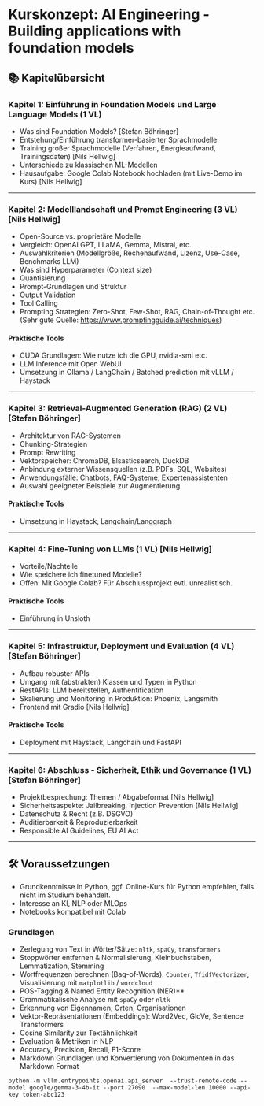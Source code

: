 # Kurskonzept: AI Engineering - Building applications with foundation models

## 📚 Kapitelübersicht

### Kapitel 1: Einführung in Foundation Models und Large Language Models (1 VL)

- Was sind Foundation Models? [Stefan Böhringer]
- Entstehung/Einführung transformer-basierter Sprachmodelle
- Training großer Sprachmodelle (Verfahren, Energieaufwand, Trainingsdaten) [Nils Hellwig]
- Unterschiede zu klassischen ML-Modellen
- Hausaufgabe: Google Colab Notebook hochladen (mit Live-Demo im Kurs) [Nils Hellwig]

---

### Kapitel 2: Modelllandschaft und Prompt Engineering (3 VL) [Nils Hellwig]

- Open-Source vs. proprietäre Modelle
- Vergleich: OpenAI GPT, LLaMA, Gemma, Mistral, etc.
- Auswahlkriterien (Modellgröße, Rechenaufwand, Lizenz, Use-Case, Benchmarks LLM)
- Was sind Hyperparameter (Context size)
- Quantisierung
- Prompt-Grundlagen und Struktur
- Output Validation
- Tool Calling
- Prompting Strategien: Zero-Shot, Few-Shot, RAG, Chain-of-Thought etc. (Sehr gute Quelle: https://www.promptingguide.ai/techniques)

#### Praktische Tools

- CUDA Grundlagen: Wie nutze ich die GPU, nvidia-smi etc.
- LLM Inference mit Open WebUI
- Umsetzung in Ollama / LangChain / Batched prediction mit vLLM / Haystack

---

### Kapitel 3: Retrieval-Augmented Generation (RAG) (2 VL) [Stefan Böhringer]

- Architektur von RAG-Systemen
- Chunking-Strategien
- Prompt Rewriting
- Vektorspeicher: ChromaDB, Elsasticsearch, DuckDB
- Anbindung externer Wissensquellen (z.B. PDFs, SQL, Websites)
- Anwendungsfälle: Chatbots, FAQ-Systeme, Expertenassistenten
- Auswahl geeigneter Beispiele zur Augmentierung

#### Praktische Tools

- Umsetzung in Haystack, Langchain/Langgraph

---

### Kapitel 4: Fine-Tuning von LLMs (1 VL) [Nils Hellwig]

- Vorteile/Nachteile
- Wie speichere ich finetuned Modelle?
- Offen: Mit Google Colab? Für Abschlussprojekt evtl. unrealistisch.

#### Praktische Tools

- Einführung in Unsloth

---

### Kapitel 5: Infrastruktur, Deployment und Evaluation (4 VL) [Stefan Böhringer]

- Aufbau robuster APIs
- Umgang mit (abstrakten) Klassen und Typen in Python
- RestAPIs: LLM bereitstellen, Authentification
- Skalierung und Monitoring in Produktion: Phoenix, Langsmith
- Frontend mit Gradio [Nils Hellwig]

#### Praktische Tools

- Deployment mit Haystack, Langchain und FastAPI

---

### Kapitel 6: Abschluss - Sicherheit, Ethik und Governance (1 VL) [Stefan Böhringer]

- Projektbesprechung: Themen / Abgabeformat [Nils Hellwig]
- Sicherheitsaspekte: Jailbreaking, Injection Prevention [Nils Hellwig]
- Datenschutz & Recht (z.B. DSGVO)
- Auditierbarkeit & Reproduzierbarkeit
- Responsible AI Guidelines, EU AI Act

---

## 🛠️ Voraussetzungen

- Grundkenntnisse in Python, ggf. Online-Kurs für Python empfehlen, falls nicht im Studium behandelt.
- Interesse an KI, NLP oder MLOps
- Notebooks kompatibel mit Colab 

### Grundlagen

- Zerlegung von Text in Wörter/Sätze: `nltk`, `spaCy`, `transformers`
- Stoppwörter entfernen & Normalisierung, Kleinbuchstaben, Lemmatization, Stemming
- Wortfrequenzen berechnen (Bag-of-Words): `Counter`, `TfidfVectorizer`, Visualisierung mit `matplotlib` / `wordcloud`
- POS-Tagging & Named Entity Recognition (NER)\*\*
- Grammatikalische Analyse mit `spaCy` oder `nltk`
- Erkennung von Eigennamen, Orten, Organisationen
- Vektor-Repräsentationen (Embeddings): Word2Vec, GloVe, Sentence Transformers
- Cosine Similarity zur Textähnlichkeit
- Evaluation & Metriken in NLP
- Accuracy, Precision, Recall, F1-Score
- Markdown Grundlagen und Konvertierung von Dokumenten in das Markdown Format


```
python -m vllm.entrypoints.openai.api_server  --trust-remote-code --model google/gemma-3-4b-it --port 27090  --max-model-len 10000 --api-key token-abc123
```